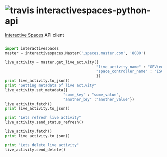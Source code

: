 ![travis](https://api.travis-ci.org/EndPointCorp/interactivespaces-python-api.svg)
interactivespaces-python-api
============================

[Interactive Spaces](https://github.com/interactivespaces/interactivespaces) API client

```python

import interactivespaces
master = interactivespaces.Master('ispaces.master.com', '8080')

live_activity = master.get_live_activity({
                                         "live_activity_name" : "GEViewSync Slave 01 on Node A",
                                         "space_controller_name" : "ISCtlDispAScreen00"
                                         })
print live_activity.to_json()
print "Setting metadata of live activity"
live_activity.set_metadata({
                          "some_key" : "some_value",
                          "another_key" :"another_value"})
live_activity.fetch()
print live_activity.to_json()

print "Lets refresh live activity"
live_activity.send_status_refresh()

live_activity.fetch()
print live_activity.to_json()

print "Lets delete live activity"
live_activity.send_delete()

```
